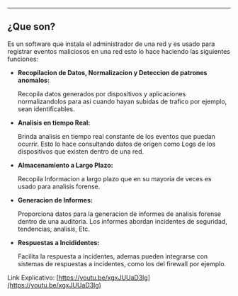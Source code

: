 
---
## ¿Que son?

Es un software que instala el administrador de una red y es usado para registrar eventos maliciosos en una red esto lo hace haciendo las siguientes funciones:

- **Recopilacion de Datos, Normalizacion y Deteccion de patrones anomalos:**
    
    Recopila datos generados por dispositivos y aplicaciones normalizandolos para asi cuando hayan subidas de trafico por ejemplo, sean identificables.
    
- **Analisis en tiempo Real:**
    
    Brinda analisis en tiempo real constante de los eventos que puedan ocurrir. Esto lo hace consultando datos de origen como Logs de los dispositivos que existen dentro de una red.
    
- **Almacenamiento a Largo Plazo:**
    
    Recopila Informacion a largo plazo que en su mayoria de veces es usado para analisis forense.
    
- **Generacion de Informes:**
    
    Proporciona datos para la generacion de informes de analisis forense dentro de una auditoria. Los informes abordan incidentes de seguridad, tendencias, analisis, Etc.
    
- **Respuestas a Incididentes:**
    
    Facilita la respuesta a incidentes, ademas pueden integrarse con sistemas de respuestas a incidentes, como los del firewall por ejemplo.

Link Explicativo: [https://youtu.be/xgxJUUaD3lg](https://youtu.be/xgxJUUaD3lg)
